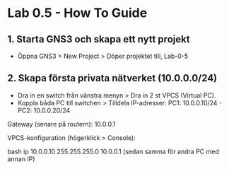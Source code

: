 # Lab 0.5 - How To Guide

## 1. Starta GNS3 och skapa ett nytt projekt

- Öppna GNS3 > New Project > Döper projektet till, Lab-0-5

## 2. Skapa första privata nätverket (10.0.0.0/24)

- Dra in en switch från vänstra menyn > Dra in 2 st VPCS (Virtual PC).
- Koppla båda PC till switchen > Tilldela IP-adresser: PC1: 10.0.0.10/24 - PC2: 10.0.0.20/24

Gateway (senare på routern): 10.0.0.1

VPCS-konfiguration (högerklick > Console):

bash
ip 10.0.0.10 255.255.255.0 10.0.0.1
(sedan samma för andra PC med annan IP)
